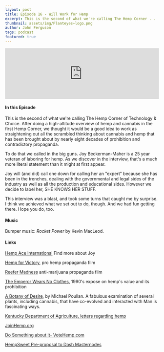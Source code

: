 ```yaml
---
layout: post
title: Episode 16 - Will Work for Hemp
excerpt: This is the second of what we're calling The Hemp Corner . . . we thought it would be a good idea to work as straightening out all the scrambled thinking about cannabis and hemp that has been brought about by nearly eight decades of prohibition and contradictory propaganda.  
thumbnail: assets/img/Planteyes+logo.png
author: John Ferguson
tags: podcast
featured: true
---
```

<iframe width="100%" height="166" scrolling="no" frameborder="no" src="https://w.soundcloud.com/player/?url=https%3A//api.soundcloud.com/tracks/313522471&amp;color=ff5500&amp;auto_play=false&amp;hide_related=false&amp;show_comments=true&amp;show_user=true&amp;show_reposts=false"></iframe>

#### In this Episode

This is the second of what we're calling The Hemp Corner of Technology & Choice. After doing a high-altitude overview of hemp and cannabis in the first Hemp Corner, we thought it would be a good idea to work as straightening out all the scrambled thinking about cannabis and hemp that has been brought about by nearly eight decades of prohibition and contradictory propaganda. 

To do that we called in the big guns. Joy Beckerman-Maher is a 25 year veteran of laboring for hemp. As we discover in the interview, that's a much more literal statement than it might at first appear.

Joy will (and did) call one down for calling her an "expert" because she has been in the trenches, dealing with the governmental and legal sides of the industry as well as all the production and educational sides. However we decide to label her, SHE KNOWS HER STUFF. 

This interview was a blast, and took some turns that caught me by surprise. I think we achieved what we set out to do, though. And we had fun getting there. Hope you do, too.

#### Music

Bumper music: *Rocket Power* by Kevin MacLeod.

#### Links


[Hemp Ace International](https://www.hempace.com) Find more about Joy

[Hemp for Victory](https://www.youtube.com/watch?v=UsqZY5ETGn0&t=1135s), pro hemp propaganda film

[Reefer Madness](https://www.youtube.com/watch?v=vluZsQ1lTOE) anti-marijuana propaganda film

[The Emperor Wears No Clothes](https://www.amazon.com/s/ref=nb_sb_ss_i_4_15?url=search-alias%3Daps&field-keywords=the+emperor+wears+no+clothes+by+jack+herer&sprefix=the+emperor+wea%2Caps%2C674&crid=U6FCNWYM2YLT), 1990's expose on hemp's value and its prohibition

[A Botany of Desire](https://www.amazon.com/s/ref=nb_sb_ss_c_1_9?url=search-alias%3Daps&field-keywords=botany+of+desire&sprefix=botany+of%2Caps%2C375&crid=20RTZVSCYTV7Y&rh=i%3Aaps%2Ck%3Abotany+of+desire), by Michael Poullan. A fabulous examination of several plants, including cannabis, that have co-evolved and interacted with Man is fascinating ways.

[Kentucky Department of Agriculture, letters regarding hemp](http://www.kyagr.com/search.html?q=letters+about+hemp)

[JoinHemp.org](https://thehia.org/join-us)

[Do Something about It- VoteHemp.com](votehemp.com)

[HempSweet Pre-proposal to Dash Masternodes](http://bit.ly/DashMNproposal)
